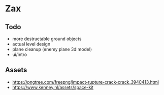 # Zax

## Todo  
- more destructable ground objects  
- actual level design   
- plane cleanup  (enemy plane 3d model)
- ui/intro

## Assets
- https://pngtree.com/freepng/impact-rupture-crack-crack_3940413.html
- https://www.kenney.nl/assets/space-kit
